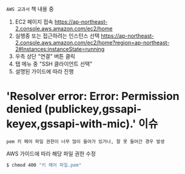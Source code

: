 `AWS 교과서` 책 내용 중

1. EC2 페이지 접속
   https://ap-northeast-2.console.aws.amazon.com/ec2/home
2. 실행중 또는 접근하려는 인스턴스 선택
   https://ap-northeast-2.console.aws.amazon.com/ec2/home?region=ap-northeast-2#Instances:instanceState=running
3. 우측 상단 "연결" 버튼 클릭
4. 탭 메뉴 중 "SSH 클라이언트 선택"
5. 설명된 가이드에 따라 진행

# 'Resolver error: Error: Permission denied (publickey,gssapi-keyex,gssapi-with-mic).' 이슈

`pem 키 페어 파일 권한이 너무 많이 들어가 있거나, 잘 못 들어간 경우 발생`

AWS 가이드에 따라 해당 파일 권한 수정

```bash
$ chmod 400 "키 페어 파일.pem"
```
